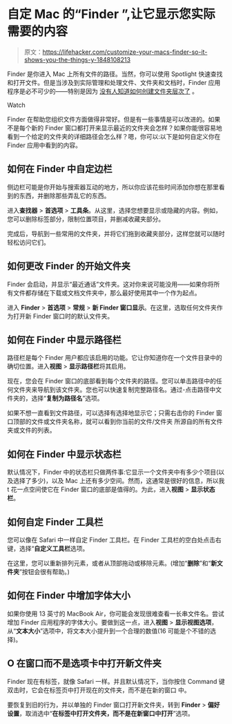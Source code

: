 # 自定 Mac 的“Finder ”,让它显示您实际需要的内容

> 原文：<https://lifehacker.com/customize-your-macs-finder-so-it-shows-you-the-things-y-1848108213>

Finder 是你进入 Mac 上所有文件的路径。当然，你可以使用 Spotlight 快速查找和打开文件。但是当涉及到实际管理和处理文件、文件夹和文档时，Finder 应用程序是必不可少的——特别是因为 [没有人知道如何创建文件夹层次了](https://www.theverge.com/22684730/students-file-folder-directory-structure-education-gen-z) 。

Watch

Finder 在帮助您组织文件方面做得非常好。但是有一些事情是可以改进的。如果不是每个新的 Finder 窗口都打开来显示最近的文件夹会怎样？如果你能很容易地看到一个给定的文件夹的详细路径会怎么样？嗯，你可以:以下是如何自定义你在 Finder 应用中看到的内容。

## 如何在 Finder 中自定边栏

侧边栏可能是你开始与搜索器互动的地方，所以你应该花些时间添加你想在那里看到的东西，并删除那些弄乱它的东西。

进入**查找器** > **首选项** > **工具条**。从这里，选择您想要显示或隐藏的内容。例如，您可以删除标签部分，限制位置项目，并删减收藏夹部分。

完成后，导航到一些常用的文件夹，并将它们拖到收藏夹部分，这样您就可以随时轻松访问它们。

## 如何更改 Finder 的开始文件夹

Finder 会启动，并显示“最近通话”文件夹。这对你来说可能没用——如果你将所有文件都存储在下载或文档文件夹中，那么最好使用其中一个作为起点。

进入 **Finder** > **首选项** > **常规** > **新 Finder 窗口显示**。在这里，选取任何文件夹作为打开新 Finder 窗口时的默认文件夹。

## 如何在 Finder 中显示路径栏

路径栏是每个 Finder 用户都应该启用的功能。它让你知道你在一个文件目录中的确切位置。进入**视图** > **显示路径栏**将其启用。

现在，您会在 Finder 窗口的底部看到每个文件夹的路径。您可以单击路径中的任何文件夹来导航到该文件夹。您也可以快速复制完整路径名。通过-点击路径中文件夹的，选择“**复制为路径名**”选项。

如果不想一直看到文件路径，可以选择有选择地显示它；只需右击你的 Finder 窗口顶部的文件或文件夹名称，就可以看到你当前的文件/文件夹 所源自的所有文件夹或文件的列表。

## 如何在 Finder 中显示状态栏

默认情况下，Finder 中的状态栏只做两件事:它显示一个文件夹中有多少个项目(以及选择了多少)，以及 Mac 上还有多少空间。然而，这通常是很好的信息，所以我 t 花一点空间使它在 Finder 窗口的底部是值得的。为此，进入**视图** > **显示状态栏**。

## 如何自定 Finder 工具栏

您可以像在 Safari 中一样自定 Finder 工具栏。在 Finder 工具栏的空白处点击右键，选择“**自定义工具栏**选项。

在这里，您可以重新排列元素，或者从顶部拖动或移除元素。(增加“**删除**”和“**新文件夹**”按钮会很有帮助。)

## 如何在 Finder 中增加字体大小

如果你使用 13 英寸的 MacBook Air，你可能会发现很难查看一长串文件名。尝试增加 Finder 应用程序的字体大小。要做到这一点，进入**视图** > **显示视图选项**，从“**文本大小**”选项中，将文本大小提升到一个合理的数值(16 可能是个不错的选择)。

## O 在窗口而不是选项卡中打开新文件夹

Finder 现在有标签，就像 Safari 一样。并且默认情况下，当你按住 Command 键双击时，它会在标签页中打开现在的文件夹，而不是在新的窗口 中。

要恢复到旧的行为，并以单独的 Finder 窗口打开新文件夹，转到 **Finder** > **偏好设置**，取消选中“**在标签中打开文件夹，而不是在新窗口中打开**”选项。